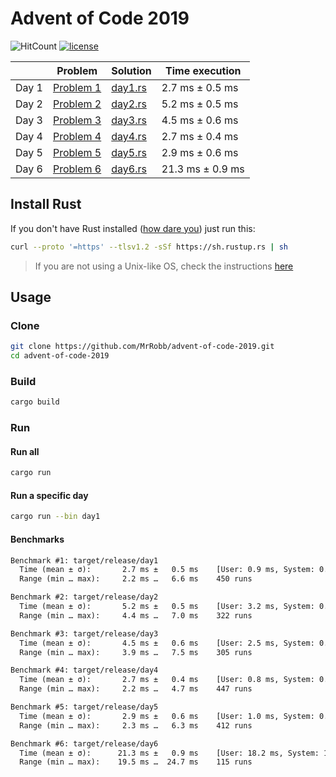 # Advent of Code 2019

![HitCount](http://hits.dwyl.io/mrrobb/advent-of-code-2019.svg)
[![license](https://img.shields.io/badge/license-MIT-blue.svg)](https://github.com/MrRobb/advent-of-code-2019/blob/master/LICENSE)

|       | Problem                                          | Solution                                                                              | Time execution   |
|-------|--------------------------------------------------|---------------------------------------------------------------------------------------|------------------|
| Day 1 | [Problem 1](https://adventofcode.com/2019/day/1) | [day1.rs](https://github.com/MrRobb/advent-of-code-2019/blob/master/src/day1.rs?ts=4) | 2.7 ms ± 0.5 ms  |
| Day 2 | [Problem 2](https://adventofcode.com/2019/day/2) | [day2.rs](https://github.com/MrRobb/advent-of-code-2019/blob/master/src/day2.rs?ts=4) | 5.2 ms ± 0.5 ms  |
| Day 3 | [Problem 3](https://adventofcode.com/2019/day/3) | [day3.rs](https://github.com/MrRobb/advent-of-code-2019/blob/master/src/day3.rs?ts=4) | 4.5 ms ± 0.6 ms  |
| Day 4 | [Problem 4](https://adventofcode.com/2019/day/4) | [day4.rs](https://github.com/MrRobb/advent-of-code-2019/blob/master/src/day4.rs?ts=4) | 2.7 ms ± 0.4 ms  |
| Day 5 | [Problem 5](https://adventofcode.com/2019/day/5) | [day5.rs](https://github.com/MrRobb/advent-of-code-2019/blob/master/src/day5.rs?ts=4) | 2.9 ms ± 0.6 ms  |
| Day 6 | [Problem 6](https://adventofcode.com/2019/day/6) | [day6.rs](https://github.com/MrRobb/advent-of-code-2019/blob/master/src/day6.rs?ts=4) | 21.3 ms ± 0.9 ms |

## Install Rust

If you don't have Rust installed ([how dare you](https://media.giphy.com/media/U1aN4HTfJ2SmgB2BBK/giphy.gif)) just run this:

```sh
curl --proto '=https' --tlsv1.2 -sSf https://sh.rustup.rs | sh
```

> If you are not using a Unix-like OS, check the instructions [here](https://www.rust-lang.org/tools/install)

## Usage

### Clone

```sh
git clone https://github.com/MrRobb/advent-of-code-2019.git
cd advent-of-code-2019
```

### Build

```sh
cargo build
```

### Run

#### Run all

```sh
cargo run
```

#### Run a specific day

```sh
cargo run --bin day1
```

#### Benchmarks

```txt
Benchmark #1: target/release/day1
  Time (mean ± σ):       2.7 ms ±   0.5 ms    [User: 0.9 ms, System: 0.7 ms]
  Range (min … max):     2.2 ms …   6.6 ms    450 runs

Benchmark #2: target/release/day2
  Time (mean ± σ):       5.2 ms ±   0.5 ms    [User: 3.2 ms, System: 0.8 ms]
  Range (min … max):     4.4 ms …   7.0 ms    322 runs

Benchmark #3: target/release/day3
  Time (mean ± σ):       4.5 ms ±   0.6 ms    [User: 2.5 ms, System: 0.8 ms]
  Range (min … max):     3.9 ms …   7.5 ms    305 runs

Benchmark #4: target/release/day4
  Time (mean ± σ):       2.7 ms ±   0.4 ms    [User: 0.8 ms, System: 0.7 ms]
  Range (min … max):     2.2 ms …   4.7 ms    447 runs

Benchmark #5: target/release/day5
  Time (mean ± σ):       2.9 ms ±   0.6 ms    [User: 1.0 ms, System: 0.8 ms]
  Range (min … max):     2.3 ms …   6.3 ms    412 runs

Benchmark #6: target/release/day6
  Time (mean ± σ):      21.3 ms ±   0.9 ms    [User: 18.2 ms, System: 1.5 ms]
  Range (min … max):    19.5 ms …  24.7 ms    115 runs
```
